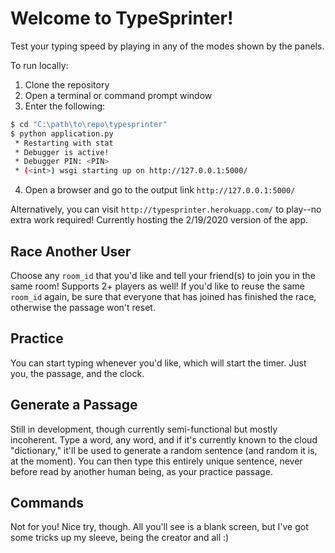 # Welcome to TypeSprinter!

Test your typing speed by playing in any of the modes shown by the panels.

To run locally:

1. Clone the repository
2. Open a terminal or command prompt window
3. Enter the following:
```sh
$ cd "C:\path\to\repo\typesprinter"
$ python application.py
 * Restarting with stat
 * Debugger is active!
 * Debugger PIN: <PIN>
 * (<int>) wsgi starting up on http://127.0.0.1:5000/
```
4. Open a browser and go to the output link `http://127.0.0.1:5000/`

Alternatively, you can visit `http://typesprinter.herokuapp.com/` to play--no extra work required! Currently hosting the 2/19/2020 version of the app.

## Race Another User

Choose any `room_id` that you'd like and tell your friend(s) to join you in the same room! Supports 2+ players as well! If you'd like to reuse the same `room_id` again, be sure that everyone that has joined has finished the race, otherwise the passage won't reset.

## Practice

You can start typing whenever you'd like, which will start the timer. Just you, the passage, and the clock.

## Generate a Passage

Still in development, though currently semi-functional but mostly incoherent. Type a word, any word, and if it's currently known to the cloud "dictionary," it'll be used to generate a random sentence (and random it is, at the moment). You can then type this entirely unique sentence, never before read by another human being, as your practice passage.

## Commands

Not for you! Nice try, though. All you'll see is a blank screen, but I've got some tricks up my sleeve, being the creator and all :)
